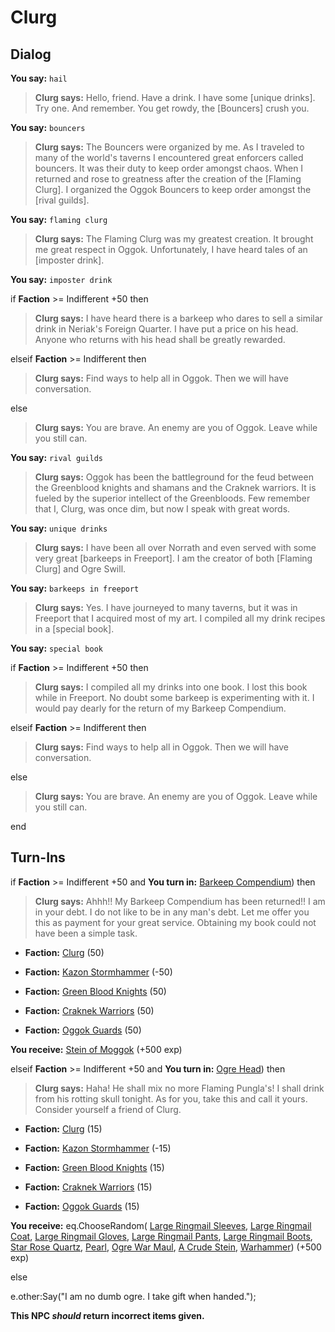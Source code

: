 # Clurg
## Dialog

**You say:** `hail`



>**Clurg says:** Hello, friend. Have a drink. I have some [unique drinks]. Try one. And remember. You get rowdy, the [Bouncers] crush you.

**You say:** `bouncers`



>**Clurg says:** The Bouncers were organized by me. As I traveled to many of the world's taverns I encountered great enforcers called bouncers. It was their duty to keep order amongst chaos. When I returned and rose to greatness after the creation of the [Flaming Clurg]. I organized the Oggok Bouncers to keep order amongst the [rival guilds].

**You say:** `flaming clurg`



>**Clurg says:** The Flaming Clurg was my greatest creation. It brought me great respect in Oggok. Unfortunately, I have heard tales of an [imposter drink].

**You say:** `imposter drink`



if **Faction** >= Indifferent +50 then 



>**Clurg says:** I have heard there is a barkeep who dares to sell a similar drink in Neriak's Foreign Quarter. I have put a price on his head. Anyone who returns with his head shall be greatly rewarded.


elseif **Faction** >= Indifferent then




>**Clurg says:** Find ways to help all in Oggok. Then we will have conversation.


else



>**Clurg says:** You are brave. An enemy are you of Oggok. Leave while you still can.








**You say:** `rival guilds`



>**Clurg says:** Oggok has been the battleground for the feud between the Greenblood knights and shamans and the Craknek warriors. It is fueled by the superior intellect of the Greenbloods. Few remember that I, Clurg, was once dim, but now I speak with great words.

**You say:** `unique drinks`



>**Clurg says:** I have been all over Norrath and even served with some very great [barkeeps in Freeport]. I am the creator of both [Flaming Clurg] and Ogre Swill.

**You say:** `barkeeps in freeport`



>**Clurg says:** Yes. I have journeyed to many taverns, but it was in Freeport that I acquired most of my art. I compiled all my drink recipes in a [special book].


**You say:** `special book`



if **Faction** >= Indifferent +50 then 




>**Clurg says:** I compiled all my drinks into one book. I lost this book while in Freeport. No doubt some barkeep is experimenting with it. I would pay dearly for the return of my Barkeep Compendium.


elseif **Faction** >= Indifferent then




>**Clurg says:** Find ways to help all in Oggok. Then we will have conversation.


else



>**Clurg says:** You are brave. An enemy are you of Oggok. Leave while you still can.








end

## Turn-Ins




if **Faction** >= Indifferent +50 and  **You turn in:** [Barkeep Compendium](/item/13379)) then 


>**Clurg says:** Ahhh!! My Barkeep Compendium has been returned!! I am in your debt. I do not like to be in any man's debt. Let me offer you this as payment for your great service. Obtaining my book could not have been a simple task.





* __Faction:__ [Clurg](/faction/228) (50)


* __Faction:__ [Kazon Stormhammer](/faction/274) (-50)


* __Faction:__ [Green Blood Knights](/faction/261) (50)


* __Faction:__ [Craknek Warriors](/faction/232) (50)


* __Faction:__ [Oggok Guards](/faction/337) (50)


 **You receive:**  [Stein of Moggok](/item/13380) (+500 exp)

elseif **Faction** >= Indifferent +50 and  **You turn in:** [Ogre Head](/item/13378)) then 


>**Clurg says:** Haha! He shall mix no more Flaming Pungla's! I shall drink from his rotting skull tonight. As for you, take this and call it yours. Consider yourself a friend of Clurg.





* __Faction:__ [Clurg](/faction/228) (15)


* __Faction:__ [Kazon Stormhammer](/faction/274) (-15)


* __Faction:__ [Green Blood Knights](/faction/261) (15)


* __Faction:__ [Craknek Warriors](/faction/232) (15)


* __Faction:__ [Oggok Guards](/faction/337) (15)


 **You receive:** eq.ChooseRandom( [Large Ringmail Sleeves](/item/3132), [Large Ringmail Coat](/item/3128), [Large Ringmail Gloves](/item/3134), [Large Ringmail Pants](/item/3135), [Large Ringmail Boots](/item/3136), [Star Rose Quartz](/item/10021), [Pearl](/item/10024), [Ogre War Maul](/item/6302), [A Crude Stein](/item/13355), [Warhammer](/item/6006)) (+500 exp)

else


e.other:Say("I am no dumb ogre. I take gift when handed.");



**This NPC *should* return incorrect items given.**





